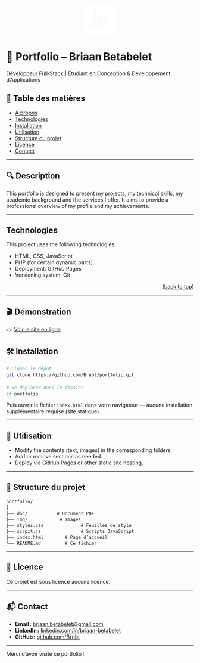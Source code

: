 <div align="center">
    <img src="img/logo.png" alt="Logo" width="80" height="80">
</div>

# 📘 Portfolio – Briaan Betabelet  
Développeur Full‑Stack | Étudiant en Conception & Développement d’Applications

## 🧭 Table des matières  
- [À propos](#description)  
- [Technologies](#technologies)  
- [Installation](#installation)  
- [Utilisation](#utilisation)  
- [Structure du projet](#structure‑du‑projet)  
- [Licence](#licence)  
- [Contact](#contact)  

---

## 🔍 Description 
This portfolio is designed to present my projects, my technical skills, my academic background and the services I offer.
It aims to provide a professional overview of my profile and my achievements.

---

## Technologies  
This project uses the following technologies:
- HTML, CSS, JavaScript
- PHP (for certain dynamic parts)
- Deployment: GitHub Pages
- Versioning system: Git


<p align="right">(<a href="#readme-top">back to top</a>)</p>


---

## 🎬 Démonstration  
👉 [Voir le site en ligne](https://brnbt.github.io/portfolio/)  

## 🛠️ Installation  
```bash
# Cloner le dépôt
git clone https://github.com/Brnbt/portfolio.git

# Se déplacer dans le dossier
cd portfolio
```

Puis ouvrir le fichier `index.html` dans votre navigateur — aucune installation supplémentaire requise (site statique).

---

## 📂 Utilisation  
- Modify the contents (text, images) in the corresponding folders.
- Add or remove sections as needed.
- Deploy via GitHub Pages or other static site hosting.
---

## 📁 Structure du projet  
```
portfolio/
│
├── doc/           # Document PDF
├── img/            # Images
├── styles.css              # Feuilles de style
├── scrpit.js               # Scripts JavaScript
├── index.html        # Page d’accueil
└── README.md         # Ce fichier
```

---

## 📜 Licence  
Ce projet est sous licence aucune licence.

---

## 📬 Contact  
- **Email :** briaan.betabelet@gmail.com  
- **LinkedIn :** [linkedin.com/in/briaan-betabelet](https://linkedin.com/in/briaan-betabelet)  
- **GitHub :** [github.com/Brnbt](https://github.com/Brnbt)

---

Merci d’avoir visité ce portfolio !

